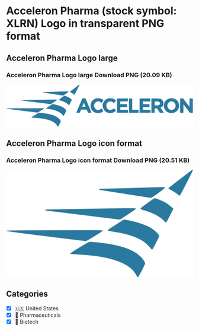 # Acceleron Pharma (stock symbol: XLRN) Logo in transparent PNG format

## Acceleron Pharma Logo large

### Acceleron Pharma Logo large Download PNG (20.09 KB)

![Acceleron Pharma Logo large Download PNG (20.09 KB)](/img/orig/XLRN_BIG-1fb1de35.png)

## Acceleron Pharma Logo icon format

### Acceleron Pharma Logo icon format Download PNG (20.51 KB)

![Acceleron Pharma Logo icon format Download PNG (20.51 KB)](/img/orig/XLRN-46c6fccf.png)



## Categories
- [x] 🇺🇸 United States
- [x] 💊 Pharmaceuticals
- [x] 🧬 Biotech
